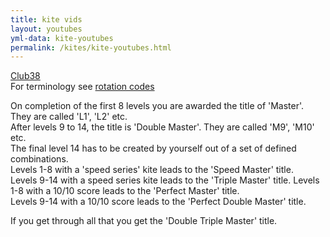 ```yaml
---
title: kite vids 
layout: youtubes
yml-data: kite-youtubes
permalink: /kites/kite-youtubes.html 
---
```


[Club38](https://revkites.com/club-38/)  
For terminology see [rotation codes](/pages/kites/rotation-codes.html)

On completion of the first 8 levels you are awarded the title of 'Master'. They are called 'L1', 'L2' etc.  
After levels 9 to 14, the title is 'Double Master'. They are called 'M9', 'M10' etc.  
The final level 14 has to be created by yourself out of a set of defined combinations.  
Levels 1-8 with a 'speed series' kite leads to the 'Speed Master' title.  
Levels 9-14 with a speed series kite leads to the 'Triple Master' title.
Levels 1-8 with a 10/10 score leads to the 'Perfect Master' title.  
Levels 9-14 with a 10/10 score leads to the 'Perfect Double Master' title.  

If you get through all that you get the 'Double Triple Master' title.

